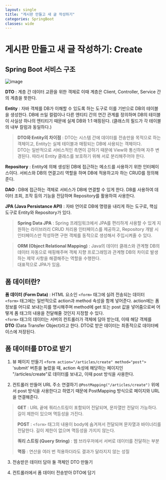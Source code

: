 ```yaml
---
layout: single
title: "게시판 만들고 새 글 작성하기"
categories: SpringBoot
classes: wide
---
```


# 게시판 만들고 새 글 작성하기: Create

## Spring Boot 서비스 구조

![image](https://github.com/Y0-0N63/STUDY-4242/assets/144354615/622f063c-d852-437b-b3f5-104416c341e2)

**DTO** : 계층 간 데이터 교환을 위한 객체로 이때 계층은 Client, Controller, Service 간의 계층을 뜻한다.

**Entity** : 자바 객체를 DB가 이해할 수 있도록 하는 도구로 이를 기반으로 DB의 테이블을 생성한다.
DB에 쓰일 컬럼이나 다른 엔티티 간의 연간 관계를 정의하며 DB의 테이블이 사실상 하나의 엔티티기 때문에 실제 DB와 1:1 매핑된다. (클래스의 필드가 각 테이블의 내부 칼럼과 동일하다.)

>**DTO와 Entity의 차이점** : DTO는 시스템 간에 데이터를 전송만을 목적으로 하는 객체이고, Entity는 실제 테이블과 매핑되는 DB에 사용되는 객체이다. <br>
> DTO는 일반적으로 서비스적인 측면이 강하기 때문에 View와 통신하며 자주 변경된다. 따라서 Entity 클래스를 보호하기 위해 서로 분리해주어야 한다.

**Repository** : Entity에 의해 생성된 DB에 접근하는 메소드를 사용하기 위한 인터페이스이다.
서비스와 DB의 연결고리 역할을 하며 DB에 적용하고자 하는 CRUD를 정의해준다.

**DAO** : DB에 접근하는 객체로 서비스가 DB에 연결할 수 있게 한다.
DB를 사용하여 데이터 조회, 조작 등의 기능을 전담하며 Repository를 활용하여 사용한다.

**JPA (Java Persistance API)** : 자바 언어로 DB에 명령을 내리게 하는 도구로, 핵심 도구로 Entity와 Repository가 있다.

> **Spring Data JPA** : Spring 프레임워크에서 JPA를 편리하게 사용할 수 있게 지원하는 라이브러리
> CRUD 처리용 인터페이스를 제공하고, Repository 개발 시 인터페이스만 작성하면 구현 객체를 동적으로 생성해서 주입시켜줄 수 있다.

> **ORM (Object Relational Mapping)** : Java의 데이터 클래스와 관계형 DB의 데이터 자동으로 매핑해주며 객체 지향 프로그래밍과 관계형 DB의 차이로 발생하는 제약 사항을 해결해주는 역할을 수행한다. <br>
> 대표적으로 JPA가 있음. 

## 폼 데이터란?
**폼 데이터 (Form Data)** : HTML 요소인 `<form>` 태그에 실려 전송되는 데이터
<br>
`<form>` 태그에는 일반적으로 action과 method 속성을 함께 넣어준다. action에는 폼 정보를 어디로 보내는지를 명시해주며 method에 get 또는 post 값을 넣어줌으로써 어떻게 폼 태그의 내용을 전달해줄 것인지 지정할 수 있다.  <br>
`<form>` 태그의 데이터는 서버의 컨트롤러가 객체에 담아 받는데, 이때 해당 객체를 **DTO** (Data Transfer Object)라고 한다. DTO로 받은 데이터는 최종적으로 데이터베이스에 저장된다.

## 폼 데이터를 DTO로 받기
1. 뷰 페이지 만들기
```<form action="/articles/create" method="post">```
'submit' 버튼을 눌렀을 때, action 속성에 해당하는 페이지인 "/articles/create"로 데이터를 보내고, 이때 post 방식을 사용한다.

2. 컨트롤러 만들어 URL 주소 연결하기
```@PostMapping("/articles/create")```
위에서 post 방식을 사용한다고 하였기 때문에 PostMapping 방식으로 페이지와 URL을 연결해준다.

> **GET** : URL 끝에 쿼리스트링이 포함되어 전달되며, 문자열만 전달이 가능하다.
>  길이 제한이 있으며 멱등성을 가진다.
>  
> **POST** : `<form>` 태그의 내용이 body에 숨겨져서 전달되며 문자열과 바이너리를 전달한다.
> 길이 제한이 없으며 멱등성을 가지지 않는다.
> 
> **쿼리 스트링 (Query String)** : 웹 브라우저에서 서버로 데이터를 전달하는 부분
> 
> **멱등** : 연산을 여러 번 적용하더라도 결과가 달라지지 않는 성질

3. 전송받은 데이터 담아 둘 객체인 DTO 만들기

4. 컨트롤러에서 폼 데이터 전송받아 DTO에 담기
